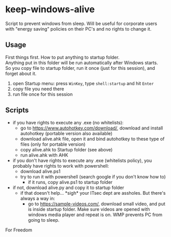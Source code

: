 # keep-windows-alive
Script to prevent windows from sleep. Will be useful for corporate users with "energy saving" policies on their PC's and no rights to change it.

## Usage
First things first. How to put anything to startup folder.  
Anything put in this folder will be run automatically after Windows starts.  
So you copy file to startup folder, run it once (just for this session), and forget about it.
1. open Startup menu: press ```WinKey```, type ```shell:startup``` and hit ```Enter```
2. copy file you need there
3. run file once for this session

## Scripts
- if you have rights to execute any .exe (no whitelists):
  - go to https://www.autohotkey.com/download/, download and install autohotkey (portable version also available)
  - download alive.ahk file, open it and bind autohotkey to these type of files (only for portable version)
  - copy alive.ahk to Startup folder (see above)
  - run alive.ahk with AHK
- if you don't have rights to execute any .exe (whitelists policy), you probably have rights to work with powershell:
  - download alive.ps1
  - try to run it with powershell (search google if you don't know how to)
    - if it runs, copy alive.ps1 to startup folder
- if not, download alive.py and copy it to startup folder
  - if that doesn't help... \*sigh\* your ITsec dept are assholes. But there's always a way in:
    - go to https://sample-videos.com/, download small video, and put is inside startup folder. Make sure videos are opened with windows media player and repeat is on. WMP prevents PC from going to sleep.
      
For Freedom
